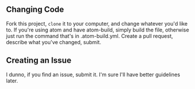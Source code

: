 ## Changing Code
Fork this project, `clone` it to your computer, and change whatever you'd like to. If you're using atom and have atom-build, simply build the file, otherwise just run the command that's in .atom-build.yml. Create a pull request, describe what you've changed, submit.

## Creating an Issue
I dunno, if you find an issue, submit it. I'm sure I'll have better guidelines later.
